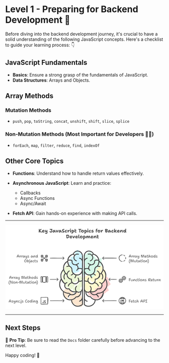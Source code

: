﻿# Level 1 - Preparing for Backend Development 🚀

Before diving into the backend development journey, it's crucial to have a solid understanding of the following JavaScript concepts. Here's a checklist to guide your learning process: 👇

## JavaScript Fundamentals
- **Basics**: Ensure a strong grasp of the fundamentals of JavaScript.
- **Data Structures**: Arrays and Objects.

## Array Methods
### Mutation Methods
- `push`, `pop`, `toString`, `concat`, `unshift`, `shift`, `slice`, `splice`

### Non-Mutation Methods (Most Important for Developers 👨‍💻)
- `forEach`, `map`, `filter`, `reduce`, `find`, `indexOf`

## Other Core Topics
- **Functions**: Understand how to handle return values effectively.
- **Asynchronous JavaScript**: Learn and practice:
  - Callbacks
  - Async Functions
  - Async/Await

- **Fetch API**: Gain hands-on experience with making API calls.

---

![Path to success](./GitHub_docs_backend.png)

---

## Next Steps
📝 **Pro Tip**: Be sure to read the `Docs` folder carefully before advancing to the next level.

Happy coding! 🎃